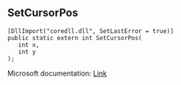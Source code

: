 ## SetCursorPos

```
[DllImport("coredll.dll", SetLastError = true)]
public static extern int SetCursorPos(
   int x,
   int y
);
```

Microsoft documentation: [Link](https://docs.microsoft.com/en-us/windows/win32/api/winuser/nf-winuser-setcursorpos)

